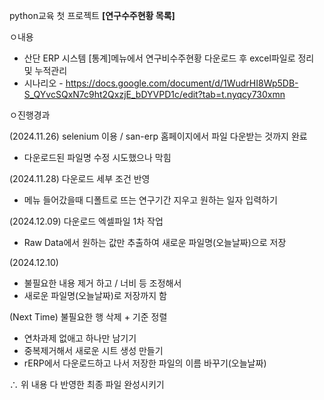 python교육 첫 프로젝트 **[연구수주현황 목록]**

ㅇ내용
  - 산단 ERP 시스템 [통계]메뉴에서 연구비수주현황 다운로드 후 excel파일로 정리 및 누적관리
  - 시나리오 - https://docs.google.com/document/d/1WudrHI8Wp5DB-S_QYvcSQxN7c9ht2QxzjE_bDYVPD1c/edit?tab=t.nyqcy730xmn

ㅇ진행경과

(2024.11.26) selenium 이용 / san-erp 홈페이지에서 파일 다운받는 것까지 완료
  - 다운로드된 파일명 수정 시도했으나 막힘


(2024.11.28) 다운로드 세부 조건 반영
  - 메뉴 들어갔을때 디폴트로 뜨는 연구기간 지우고 원하는 일자 입력하기


(2024.12.09) 다운로드 엑셀파일 1차 작업
  - Raw Data에서 원하는 값만 추출하여 새로운 파일명(오늘날짜)으로 저장

(2024.12.10) 
  - 불필요한 내용 제거 하고 / 너비 등 조정해서
  - 새로운 파일명(오늘날짜)로 저장까지 함

(Next Time) 불필요한 행 삭제 + 기준 정렬 
  - 연차과제 없애고 하나만 남기기
  - 중복제거해서 새로운 시트 생성 만들기
  - rERP에서 다운로드하고 나서 저장한 파일의 이름 바꾸기(오늘날짜)
 
  ∴ 위 내용 다 반영한 최종 파일 완성시키기




